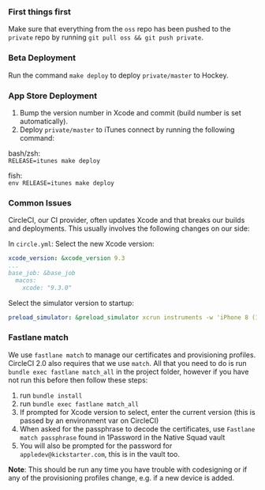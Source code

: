 ### First things first

Make sure that everything from the `oss` repo has been pushed to the `private` repo by running `git pull oss && git push private`.

### Beta Deployment

Run the command `make deploy` to deploy `private/master` to Hockey.

### App Store Deployment

1. Bump the version number in Xcode and commit (build number is set automatically).
1. Deploy `private/master` to iTunes connect by running the following command:

bash/zsh:  
`RELEASE=itunes make deploy`

fish:  
`env RELEASE=itunes make deploy`

### Common Issues

CircleCI, our CI provider, often updates Xcode and that breaks our builds and deployments. This usually involves the following changes on our side:

In `circle.yml`:
Select the new Xcode version:
```yaml
xcode_version: &xcode_version 9.3
...
base_job: &base_job
  macos:
    xcode: "9.3.0"
```

Select the simulator version to startup:
```yaml
preload_simulator: &preload_simulator xcrun instruments -w 'iPhone 8 (11.3) [5FEDB80B-4688-4334-8B56-77D413CF00DC]' || true
```

### Fastlane match

We use `fastlane match` to manage our certificates and provisioning profiles. CircleCI 2.0 also requires that we use `match`. All that you need to do is run `bundle exec fastlane match_all` in the project folder, however if you have not run this before then follow these steps:

1. run `bundle install`
1. run `bundle exec fastlane match_all`
1. If prompted for Xcode version to select, enter the current version (this is passed by an environment var on CircleCI)
1. When asked for the passphrase to decode the certificates, use `Fastlane match passphrase` found in 1Password in the Native Squad vault
1. You will also be prompted for the password for `appledev@kickstarter.com`, this is in the vault too.

**Note**: This should be run any time you have trouble with codesigning or if any of the provisioning profiles change, e.g. if a new device is added.
